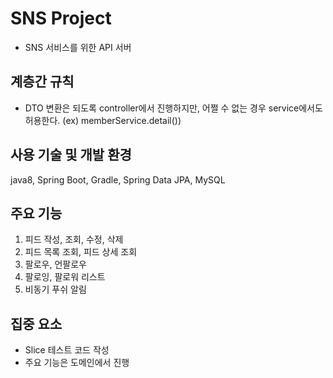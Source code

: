 # SNS Project
- SNS 서비스를 위한 API 서버

## 계층간 규칙
- DTO 변환은 되도록 controller에서 진행하지만, 어쩔 수 없는 경우 service에서도 허용한다. (ex) memberService.detail())

## 사용 기술 및 개발 환경
java8, Spring Boot, Gradle, Spring Data JPA, MySQL 

## 주요 기능 
1. 피드 작성, 조회, 수정, 삭제
2. 피드 목록 조회, 피드 상세 조회  
3. 팔로우, 언팔로우
4. 팔로잉, 팔로워 리스트 
5. 비동기 푸쉬 알림

## 집중 요소 
- Slice 테스트 코드 작성 
- 주요 기능은 도메인에서 진행